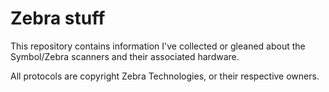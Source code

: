 # Zebra stuff

This repository contains information I've collected or gleaned about the Symbol/Zebra scanners and their associated hardware.

All protocols are copyright Zebra Technologies, or their respective owners.

